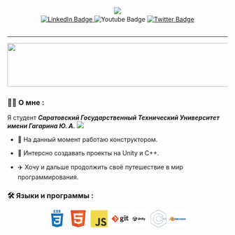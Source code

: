 <!-- главная картинка -->
<div id="header" align="center">
  <img src="https://media.giphy.com/media/v1.Y2lkPTc5MGI3NjExMjc5NmEyMjRiOWU0ZWJmYjUzYWViMDFhNDRjYTc1MDllNWQ4YmVmYSZlcD12MV9pbnRlcm5hbF9naWZzX2dpZklkJmN0PXM/WSBeyxvC1jH496xQGA/giphy.gif" width="300"/>
</div>
<!-- ссылки на соц.сети -->
<div id="badges" align="center">
  <a href="https://www.codewars.com/users/Se4wolf">
    <img src="https://img.shields.io/badge/CodeWars-red?style=for-the-badge&logo=codewars&logoColor=white" alt="LinkedIn Badge"/>
  </a>
    <img src="https://img.shields.io/badge/bogdanov200412@gmail.com-green?style=for-the-badge&logo=gmail&logoColor=white" alt="Youtube Badge"/>
  </a>
  <a href="https://vk.com/doobada">
    <img src="https://img.shields.io/badge/ВКОНТАКТЕ-blue?style=for-the-badge&logo=Vk&logoColor=white" alt="Twitter Badge"/>
  </a>
  <div>
    <img src="https://komarev.com/ghpvc/?username=Se4wolfe&style=flat-square&color=blue" alt=""/>
  </div>
</div>

---

<!-- о себе -->
<div align="center">
  <img src="https://encrypted-tbn0.gstatic.com/images?q=tbn:ANd9GcSG5NDUy3EZmYxBPaVFxKWUubFLMchoWsp4RZM1m97iFA&s" width="1080" height="100"/>
</div>

### :man_technologist: О мне :

Я студент ***Саратовский Государственный Технический Университет имени Гагарина Ю. А.*** <img src="https://media.giphy.com/media/WUlplcMpOCEmTGBtBW/giphy.gif" width="30">
- :baguette_bread: На данный момент работаю конструктором.

- :vertical_traffic_light: Интерсно создавать проекты на Unity и C++.

- :airplane: Хочу и дальше продолжить своё путешествие в мир программирования.
<!-- логотипы -->
### :hammer_and_wrench: Языки и программы :

<div align="center">
  <img src="https://github.com/devicons/devicon/blob/master/icons/css3/css3-plain-wordmark.svg"  title="CSS3" alt="CSS" width="40" height="40"/>&nbsp;
  <img src="https://github.com/devicons/devicon/blob/master/icons/html5/html5-original.svg" title="HTML5" alt="HTML" width="40" height="40"/>&nbsp;
  <img src="https://github.com/devicons/devicon/blob/master/icons/javascript/javascript-original.svg" title="JavaScript" alt="JavaScript" width="40" height="40"/>&nbsp;
  <img src="https://github.com/devicons/devicon/blob/master/icons/git/git-original-wordmark.svg" title="Git" **alt="Git" width="40" height="40"/>
  <img src="https://raw.githubusercontent.com/devicons/devicon/1119b9f84c0290e0f0b38982099a2bd027a48bf1/icons/unity/unity-original-wordmark.svg" title="Git" **alt="Git" width="40" height="40"/>
  <img src="https://raw.githubusercontent.com/devicons/devicon/1119b9f84c0290e0f0b38982099a2bd027a48bf1/icons/cplusplus/cplusplus-line.svg" title="Git" **alt="Git" width="40" height="40"/>
  <img src="https://raw.githubusercontent.com/devicons/devicon/1119b9f84c0290e0f0b38982099a2bd027a48bf1/icons/blender/blender-original-wordmark.svg" title="Git" **alt="Git" width="40" height="40"/>
</div>



